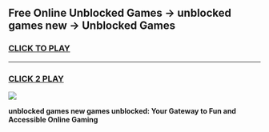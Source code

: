
## Free Online Unblocked Games → unblocked games new → Unblocked Games
<h3>
<a href="https://premium.freeplayer.one?title=unblocked_games_new&ref=21F">CLICK TO PLAY</a></h3>
<hr>

<h3>
<a href="https://premium.freeplayer.one?title=unblocked_games_new&ref=21F">CLICK 2 PLAY</a>
  
</h3>

<a href="https://premium.freeplayer.one?title=unblocked_games_new&ref=21F/"><img src="https://clearcache.store/games.png"></a>


**unblocked games new games unblocked: Your Gateway to Fun and Accessible Online Gaming**
